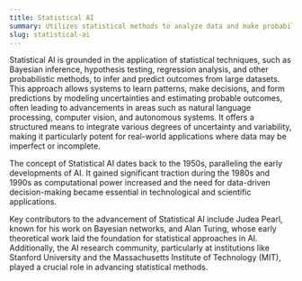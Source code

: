 ```yaml
---
title: Statistical AI
summary: Utilizes statistical methods to analyze data and make probabilistic inferences, aimed at emulating aspects of human intelligence through quantitative models.
slug: statistical-ai
---
```


Statistical AI is grounded in the application of statistical techniques, such as Bayesian inference, hypothesis testing, regression analysis, and other probabilistic methods, to infer and predict outcomes from large datasets. This approach allows systems to learn patterns, make decisions, and form predictions by modeling uncertainties and estimating probable outcomes, often leading to advancements in areas such as natural language processing, computer vision, and autonomous systems. It offers a structured means to integrate various degrees of uncertainty and variability, making it particularly potent for real-world applications where data may be imperfect or incomplete.

The concept of Statistical AI dates back to the 1950s, paralleling the early developments of AI. It gained significant traction during the 1980s and 1990s as computational power increased and the need for data-driven decision-making became essential in technological and scientific applications.

Key contributors to the advancement of Statistical AI include Judea Pearl, known for his work on Bayesian networks, and Alan Turing, whose early theoretical work laid the foundation for statistical approaches in AI. Additionally, the AI research community, particularly at institutions like Stanford University and the Massachusetts Institute of Technology (MIT), played a crucial role in advancing statistical methods.